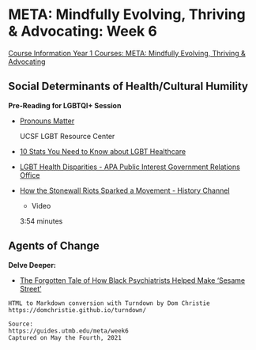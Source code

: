 # META: Mindfully Evolving, Thriving & Advocating: Week 6

[Course Information Year 1 Courses: META: Mindfully Evolving, Thriving & Advocating](/usmle/meta/course-information.html)

## Social Determinants of Health/Cultural Humility

**Pre-Reading for LGBTQI+ Session**

*   [Pronouns Matter](https://lgbt.ucsf.edu/pronounsmatter)
    
    UCSF LGBT Resource Center
    
*   [10 Stats You Need to Know about LGBT Healthcare](http://blog.lighthouse.lgbt/10-stats-lgbtq-healthcare/)
    
*   [LGBT Health Disparities - APA Public Interest Government Relations Office](https://www.apa.org/advocacy/health-disparities/lgbt-health.pdf)
    
*   [How the Stonewall Riots Sparked a Movement - History Channel](https://youtu.be/Q9wdMJmuBlA)
    
    *   Video
    
    3:54 minutes
    

## Agents of Change

**Delve Deeper:**

*   [The Forgotten Tale of How Black Psychiatrists Helped Make ‘Sesame Street’](https://www.thedailybeast.com/chester-pierce-the-forgotten-tale-of-how-a-black-psychiatrist-helped-make-sesame-street)

```
HTML to Markdown conversion with Turndown by Dom Christie
https://domchristie.github.io/turndown/

Source:
https://guides.utmb.edu/meta/week6
Captured on May the Fourth, 2021
```

